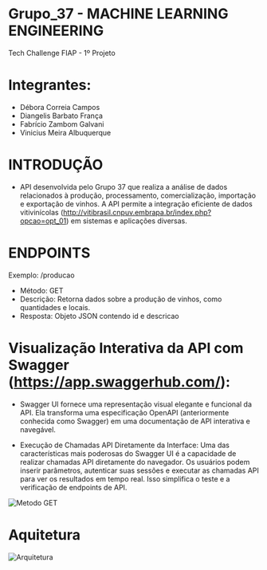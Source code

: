 # Grupo_37 -  MACHINE LEARNING ENGINEERING

Tech Challenge FIAP - 1º Projeto 

# Integrantes: 
- Débora Correia Campos
- Diangelis Barbato França
- Fabrício Zambom Galvani
- Vinicius Meira Albuquerque


# INTRODUÇÃO
  - API desenvolvida pelo Grupo 37 que realiza a análise de dados relacionados à produção, processamento, comercialização, importação e exportação de vinhos. A API permite a integração eficiente de dados vitivinícolas (http://vitibrasil.cnpuv.embrapa.br/index.php?opcao=opt_01) em sistemas e aplicações diversas. 

# ENDPOINTS 
Exemplo: /producao
- Método: GET
- Descrição: Retorna dados sobre a produção de vinhos, como quantidades e locais.
- Resposta: Objeto JSON contendo id e descricao

# Visualização Interativa da API com Swagger (https://app.swaggerhub.com/):

- Swagger UI fornece uma representação visual elegante e funcional da API. Ela transforma uma especificação OpenAPI (anteriormente conhecida como Swagger) em uma documentação de API interativa e navegável.
  
- Execução de Chamadas API Diretamente da Interface:
Uma das características mais poderosas do Swagger UI é a capacidade de realizar chamadas API diretamente do navegador. Os usuários podem inserir parâmetros, autenticar suas sessões e executar as chamadas API para ver os resultados em tempo real. Isso simplifica o teste e a verificação de endpoints de API.

![Metodo GET](https://github.com/DiangelisF/Grupo_37/assets/170565693/9b84b653-3af0-4d8a-90c0-8e251a9577ec)

# Aquitetura
![Arquitetura](https://github.com/DiangelisF/Grupo_37/assets/170565693/4db6bbe1-328e-4529-a7aa-e5355af6fe0c)




